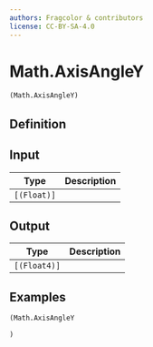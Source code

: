 ```yaml
---
authors: Fragcolor & contributors
license: CC-BY-SA-4.0
---
```



# Math.AxisAngleY

```clojure
(Math.AxisAngleY)
```


## Definition




## Input

| Type | Description |
|------|-------------|
| `[(Float)]` |  |


## Output

| Type | Description |
|------|-------------|
| `[(Float4)]` |  |


## Examples

```clojure
(Math.AxisAngleY

)
```
